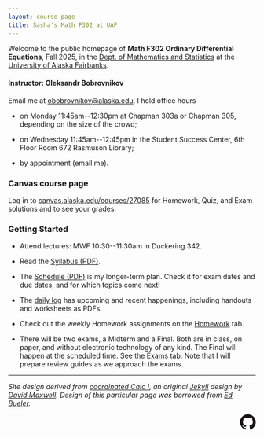 ```yaml
---
layout: course-page
title: Sasha's Math F302 at UAF
---
```


<!-- # CAUTION: STILL UNDER CONSTRUCTION!! -->

Welcome to the public homepage of **Math F302 Ordinary Differential Equations**, Fall 2025, in the [Dept. of Mathematics and Statistics](http://www.uaf.edu/dms/) at the [University of Alaska Fairbanks](http://www.uaf.edu/).

#### Instructor:  Oleksandr Bobrovnikov

Email me at [obobrovnikov@alaska.edu](mailto:obobrovnikov@alaska.edu).  I hold office hours

* on Monday 11:45am--12:30pm at Chapman 303a or Chapman 305, depending on the size of the crowd;

* on Wednesday 11:45am--12:45pm in the  Student Success Center, 6th Floor Room 672 Rasmuson Library;

* by appointment (email me).

### Canvas course page

Log in to [canvas.alaska.edu/courses/27085](https://canvas.alaska.edu/courses/27085) for Homework, Quiz, and Exam solutions and to see your grades.

### Getting Started

* Attend lectures: MWF 10:30--11:30am in Duckering 342.

* Read the [Syllabus (PDF)](assets/general/F25/syllabus.pdf).

* The [Schedule (PDF)](assets/general/F25/schedule.pdf) is my longer-term plan.  Check it for exam dates and due dates, and for which topics come next!

* The [daily log](daily) has upcoming and recent happenings, including handouts and worksheets as PDFs.

* Check out the weekly Homework assignments on the [Homework](homework) tab.

* There will be two exams, a Midterm and a Final.  Both are in class, on paper, and without electronic technology of any kind.  The Final will happen at the scheduled time.  See the [Exams](exams) tab.  Note that I will prepare review guides as we approach the exams.

---
_Site design derived from [coordinated Calc I](https://uaf-math251.github.io/), an original [Jekyll](https://jekyllrb.com/) design by [David Maxwell](https://damaxwell.github.io/). Design of this particular page was borrowed from [Ed Bueler](https://bueler.github.io)._

[<img src="assets/images/GitHub-Mark-32px.png" align="right">](https://github.com/blackcurrantpi/ode "github repository for this site")
